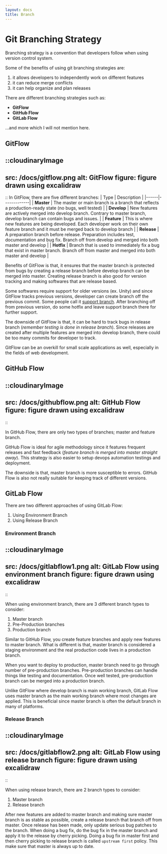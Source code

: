 ```yaml
---
layout: docs
title: Branch
---
```


# Git Branching Strategy
Branching strategy is a convention that developers follow when using version control system.

Some of the benefits of using git branching strategies are:
1. it allows developers to independently work on different features
2. it can reduce merge conflicts
3. it can help organize and plan releases

There are different branching strategies such as:
- **GitFlow**
- **GitHub Flow**
- **GitLab Flow**

...and more which I will not mention here.

## GitFlow
::cloudinaryImage
---
src: /docs/gitflow.png
alt: GitFlow
figure: figure drawn using excalidraw
---
::
In GitFlow, there are five different branches:
| Type | Description |
|------|-------------|
| **Master** | The master or main branch is a branch that reflects a production-ready state (no bugs, well tested) |
| **Develop** | New features are actively merged into develop branch. Contrary to master branch, develop branch can contain bugs and issues.  |
| **Feature** | This is where new features are being developed. Each developer work on their own feature branch and it must be merged back to develop branch |
| **Release** | A preparation branch before release. Preparation includes test, documentation and bug fix. Branch off from develop and merged into both master and develop |
| **Hotfix** | Branch that is used to immediately fix a bug that exist in master branch. Branch off from master and merged into both master and develop |

Benefits of GitFlow is that, it ensures that the master branch is protected from bugs by creating a release branch before develop branch can be merged into master. Creating release branch is also good for version tracking and making softwares that are release based. 

Some softwares require support for older versions (ex. Unity) and since GitFlow tracks previous versions, developer can create branch off the previous commit. Some people call it [support branch](https://mindsers.blog/post/several-versions-gitflow/). After branching off from previous version, do some hotfix and leave support branch there for further support.

The downside of GitFlow is that, it can be hard to track bugs in release branch (*remember testing is done in release branch*). Since releases are created after multiple features are merged into develop branch, there could be too many commits for developer to track.

GitFlow can be an overkill for small scale applications as well, especially in the fields of web development.

## GitHub Flow
::cloudinaryImage
---
src: /docs/githubflow.png
alt: GitHub Flow
figure: figure drawn using excalidraw
---
::

In GitHub Flow, there are only two types of branches; master and feature branch.

GitHub Flow is ideal for agile methodology since it features frequent releases and fast feedback (*feature branch is merged into master straight away*). This strategy is also easier to setup devops automation testings and deployment.

The downside is that, master branch is more susceptible to errors. GitHub Flow is also not really suitable for keeping track of different versions.

## GitLab Flow
There are two different approaches of using GitLab Flow:
1. Using Environment Branch
2. Using Release Branch


### Environment Branch
::cloudinaryImage
---
src: /docs/gitlabflow1.png
alt: GitLab Flow using environment branch
figure: figure drawn using excalidraw
---
::

When using environment branch, there are 3 different branch types to consider:
1. Master branch
2. Pre-Production branches
3. Production branch

Similar to GitHub Flow, you create feature branches and apply new features to master branch. What is different is that, master branch is considered a staging environment and the real production code lives in a production branch.

When you want to deploy to production, master branch need to go through number of pre-production branches. Pre-production branches can handle things like testing and documentation. Once well tested, pre-production branch can be merged into a production branch.

Unlike GitFlow where develop branch is main working branch, GitLab Flow uses master branch as the main working branch where most changes are applied. This is beneficial since master branch is often the default branch in many of platforms.

### Release Branch
::cloudinaryImage
---
src: /docs/gitlabflow2.png
alt: GitLab Flow using release branch
figure: figure drawn using excalidraw
---
::

When using release branch, there are 2 branch types to consider:
1. Master branch
2. Release branch

After new features are added to master branch and making sure master branch is as stable as possible, create a release branch that branch off from master. Once release has been made, only update serious bug patches to the branch. When doing a bug fix, do the bug fix in the master branch and apply it to the release by cherry picking. Doing a bug fix in master first and then cherry picking to release branch is called `upstream first` policy. This make sure that master is always up to date.